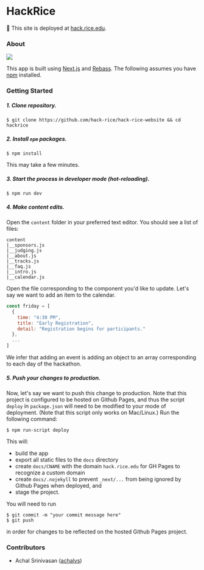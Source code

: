 # HackRice

🚀 This site is deployed at [hack.rice.edu](https://hack.rice.edu).

### About

![](https://i.imgur.com/Rc6yZAC.png)

This app is built using [Next.js](https://github.com/zeit/next.js/) and [Rebass](https://rebassjs.org). The following assumes you have [npm](https://www.npmjs.com/) installed.

### Getting Started

##### 1. Clone repository.

```
$ git clone https://github.com/hack-rice/hack-rice-website && cd hackrice
```

##### 2. Install `npm` packages.

```
$ npm install
```

This may take a few minutes.

##### 3. Start the process in developer mode (hot-reloading).

```
$ npm run dev
```

##### 4. Make content edits.

Open the `content` folder in your preferred text editor. You should see a list of files:

```
content
|__sponsors.js
|__judging.js
|__about.js
|__tracks.js
|__faq.js
|__intro.js
|__calendar.js
```

Open the file corresponding to the component you'd like to update. Let's say we want to add an item
to the calendar.

```javascript
const friday = [
  {
    time: "4:30 PM",
    title: "Early Registration",
    detail: "Registration begins for participants."
  },
  ...
]
```

We infer that adding an event is adding an object to an array corresponding to each day of the hackathon.

##### 5. Push your changes to production.

Now, let's say we want to push this change to production. Note that this project is configured to be hosted
on Github Pages, and thus the script `deploy` in `package.json` will need to be modified to your
mode of deployment. (Note that this script only works on Mac/Linux.) Run the following command:

```
$ npm run-script deploy
```

This will:
- build the app
- export all static files to the `docs` directory
- create `docs/CNAME` with the domain `hack.rice.edu` for GH Pages to recognize a custom domain
- create `docs/.nojekyll` to prevent `_next/...` from being ignored by Github Pages when deployed, and
- stage the project. 

You will need to run

```
$ git commit -m "your commit message here"
$ git push
```
in order for changes to be reflected on the hosted Github Pages project.

### Contributors

- Achal Srinivasan ([achalvs](https://github.com/achalvs))